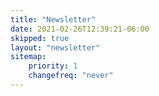 ```yaml
---
title: "Newsletter"
date: 2021-02-26T12:39:21-06:00
skipped: true
layout: "newsletter"
sitemap:
    priority: 1
    changefreq: "never"   
---
```

